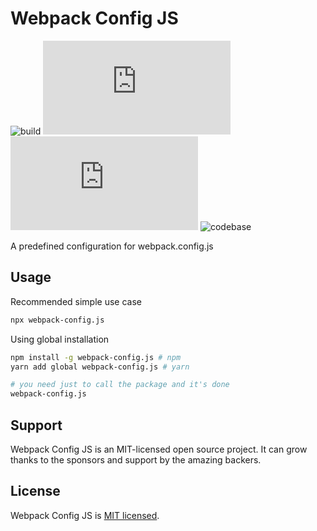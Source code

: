 # Webpack Config JS

![build](https://github.com/iamando/webpack-config.js/workflows/build/badge.svg)
![license](https://img.shields.io/github/license/iamando/webpack-config.js?color=success)
![release](https://img.shields.io/github/release-date/iamando/webpack-config.js)
![codebase](https://github.com/iamando/webpack-config.js/workflows/codebase/badge.svg)

A predefined configuration for webpack.config.js

## Usage

Recommended simple use case

```bash
npx webpack-config.js
```

Using global installation

```bash
npm install -g webpack-config.js # npm
yarn add global webpack-config.js # yarn

# you need just to call the package and it's done
webpack-config.js
```

## Support

Webpack Config JS is an MIT-licensed open source project. It can grow thanks to the sponsors and support by the amazing backers.

## License

Webpack Config JS is [MIT licensed](LICENSE).
